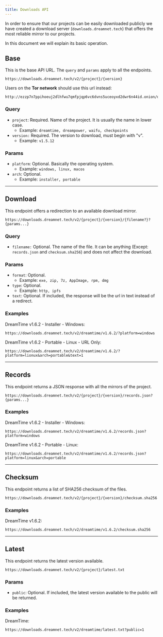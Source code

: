 ```yaml
---
title: Downloads API
---
```


In order to ensure that our projects can be easily downloaded publicly we have created a download server (`downloads.dreamnet.tech`) that offers the most reliable mirror to our projects.

In this document we will explain its basic operation.

## Base

This is the base API URL. The `query` and `params` apply to all the endpoints.

```
https://downloads.dreamnet.tech/v2/{project}/{version}
```

Users on the **Tor network** should use this url instead:

```
http://ezzp7n7ppihoeuj2dlhfwu7qmfpjqp6vc6dvns5uceoyxd2dwr6n44id.onion/downloads/v2/{project}/{version}
```

### Query

- `project`: Required. Name of the project. It is usually the name in lower case. 
  - Example: `dreamtime, dreampower, waifu, checkpoints`
- `version:` Required. The version to download, must begin with "v".
  - Example: `v1.5.12`
 
### Params

- `platform`: Optional. Basically the operating system.
  - Example: `windows, linux, macos`
- `arch`: Optional. 
  - Example: `installer, portable`

---

## Download

This endpoint offers a redirection to an available download mirror.

```
https://downloads.dreamnet.tech/v2/{project}/{version}/{filename?}?{params...}
```

### Query

- `filename:` Optional. The name of the file. It can be anything (Except: `records.json` and `checksum.sha256`) and does not affect the download.

### Params

- `format`: Optional. 
  - Example: `exe, zip, 7z, AppImage, rpm, dmg`
- `type`: Optional.
  - Example: `http, ipfs`
- `text`: Optional. If included, the response will be the url in text instead of a redirect.

### Examples

DreamTime v1.6.2 - Installer - Windows:

```
https://downloads.dreamnet.tech/v2/dreamtime/v1.6.2/?platform=windows
```

DreamTime v1.6.2 - Portable - Linux - URL Only:

```
https://downloads.dreamnet.tech/v2/dreamtime/v1.6.2/?platform=lionux&arch=portable&text=1
```

---

## Records

This endpoint returns a JSON response with all the mirrors of the project.

```
https://downloads.dreamnet.tech/v2/{project}/{version}/records.json?{params...}
```

### Examples

DreamTime v1.6.2 - Installer - Windows:

```
https://downloads.dreamnet.tech/v2/dreamtime/v1.6.2/records.json?platform=windows
```

DreamTime v1.6.2 - Portable - Linux:

```
https://downloads.dreamnet.tech/v2/dreamtime/v1.6.2/records.json?platform=linux&arch=portable
```

---

## Checksum

This endpoint returns a list of SHA256 checksum of the files.

```
https://downloads.dreamnet.tech/v2/{project}/{version}/checksum.sha256
```

### Examples

DreamTime v1.6.2:

```
https://downloads.dreamnet.tech/v2/dreamtime/v1.6.2/checksum.sha256
```

---

## Latest

This endpoint returns the latest version available.

```
https://downloads.dreamnet.tech/v2/{project}/latest.txt
```

### Params

- `public`: Optional. If included, the latest version available to the public will be returned.

### Examples

DreamTime:

```
https://downloads.dreamnet.tech/v2/dreamtime/latest.txt?public=1
```